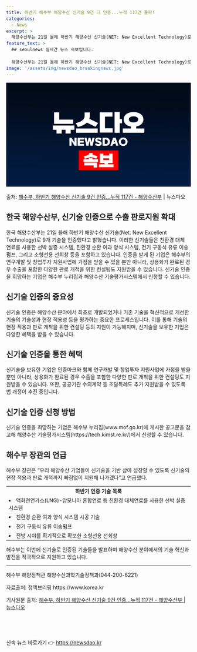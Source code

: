 ```yaml
---
title: 하반기 해수부 해양수산 신기술 9건 더 인증...누적 117건 돌파!
categories:
  - News
excerpt: >
  해양수산부는 21일 올해 하반기 해양수산 신기술(NET: New Excellent Technology)로 9…
feature_text: >
  ## seoulnews 실시간 뉴스 속보입니다.

  해양수산부는 21일 올해 하반기 해양수산 신기술(NET: New Excellent Technology)로 9…
image: '/assets/img/newsdao_breakingnews.jpg'
---
```


![뉴스다오 속보](/assets/img/newsdao_breakingnews.jpg)

<p>출처: <a href="https://newsdao.kr/2845" rel="dofollow">해수부, 하반기 해양수산 신기술 9건 인증…누적 117건 - 해양수산부</a> | 뉴스다오</p>

<h2 data-ke-size="size26">한국 해양수산부, 신기술 인증으로 수출 판로지원 확대</h2>
<p data-ke-size="size16">한국 해양수산부는 21일 올해 하반기 해양수산 신기술(Net: New Excellent Technology)로 9개 기술을 인증했다고 밝혔습니다. 이러한 신기술들은 친환경 대체 연료를 사용한 선박 실증 시스템, 친환경 순환 여과 양식 시스템, 전기 구동식 유류 이송펌프, 그리고 소형선용 선회창 등을 포함하고 있습니다. 인증을 받게 된 기업은 해수부의 연구개발 및 창업투자 지원사업에 가점을 받을 수 있을 뿐만 아니라, 상용화가 완료된 경우 수출을 포함한 다양한 판로 개척을 위한 컨설팅도 지원받을 수 있습니다. 신기술 인증을 희망하는 기업은 해수부 누리집과 해양수산 기술평가시스템에서 신청할 수 있습니다.</p>

<h2 data-ke-size="size26">신기술 인증의 중요성</h2>
<p data-ke-size="size16">신기술 인증은 해양수산 분야에서 최초로 개발되었거나 기존 기술을 혁신적으로 개선한 기술의 기술성과 현장 적용성 등을 평가하는 중요한 프로세스입니다. 이를 통해 기술의 현장 적용과 판로 개척을 위한 컨설팅 등의 지원이 가능해지며, 신기술을 보유한 기업은 다양한 혜택을 받을 수 있습니다.</p>

<h2 data-ke-size="size26">신기술 인증을 통한 혜택</h2>
<p data-ke-size="size16">신기술을 보유한 기업은 인증마크와 함께 연구개발 및 창업투자 지원사업에 가점을 받을 뿐만 아니라, 상용화가 완료된 경우 수출을 포함한 다양한 판로 개척을 위한 컨설팅도 지원받을 수 있습니다. 또한, 공공기관 수의계약 등 조달특례도 추가 지원받을 수 있도록 법 개정이 추진 중입니다.</p>

<h2 data-ke-size="size26">신기술 인증 신청 방법</h2>
<p data-ke-size="size16">신기술 인증을 희망하는 기업은 해수부 누리집(www.mof.go.kr)에 게시한 공고문을 참고해 해양수산 기술평가시스템(https://tech.kimst.re.kr/)에서 신청할 수 있습니다.</p>

<h2 data-ke-size="size26">해수부 장관의 언급</h2>
<p data-ke-size="size16">해수부 장관은 “우리 해양수산 기업들이 신기술을 기반 삼아 성장할 수 있도록 신기술의 현장 적용과 판로 개척까지 빠짐없이 지원해 나가겠다”고 언급했다.</p>

<table>
	<tbody>
		<tr>
			<td style="text-align: center; height: 17px;"><b>하반기 인증 기술 목록</b></td>
		</tr>
		<tr>
			<td><li>액화천연가스(LNG)-암모니아 혼합연료 등 친환경 대체연료를 사용한 선박 실증 시스템</li></td>
		</tr>
		<tr>
			<td><li>친환경 순환 여과 양식 시스템 시공 기술</li></td>
		</tr>
		<tr>
			<td><li>전기 구동식 유류 이송펌프</li></td>
		</tr>
		<tr>
			<td><li>전방 시야를 획기적으로 확보한 소형선용 선회창</li></td>
		</tr>
	</tbody>
</table>
<p data-ke-size="size16">해수부는 이번에 신기술로 인증된 기술들을 발표하며 해양수산 분야에서의 기술 혁신과 발전을 적극적으로 지원하고 있습니다.</p>

<hr>

<p data-ke-size="size16">해수부 해양정책관 해양수산과학기술정책과(044-200-6221)</p>
<p data-ke-size="size16">자료출처: 정책브리핑 https://www.korea.kr</p>

<p data-ke-size="size16">기사원문 출처: <a href="https://newsdao.kr/2845">해수부, 하반기 해양수산 신기술 9건 인증…누적 117건 - 해양수산부 | 뉴스다오</a></p>
<p data-ke-size="size16">&nbsp;</p>
<p data-ke-size="size16">&nbsp;</p> 

신속 뉴스 바로가기 👉 <a href="https://newsdao.kr" rel="dofollow">https://newsdao.kr</a>


